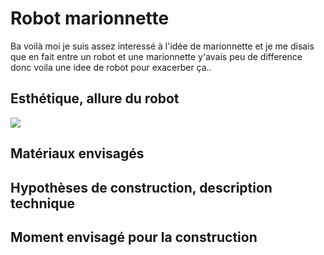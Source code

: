 
# Robot marionnette

Ba voilà moi je suis assez interessé à l'idée de marionnette et je me disais que en fait entre un robot et une marionnette y'avais peu de difference donc voila une idee de robot pour exacerber ça..


## Esthétique, allure du robot

![](../ressources/croquis-marionnette.jpg)

## Matériaux envisagés

## Hypothèses de construction, description technique

## Moment envisagé pour la construction
